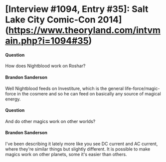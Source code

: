 # [Interview #1094, Entry #35]: Salt Lake City Comic-Con 2014](https://www.theoryland.com/intvmain.php?i=1094#35)

#### Question

How does Nightblood work on Roshar?

#### Brandon Sanderson

Well Nightblood feeds on Investiture, which is the general life-force/magic-force in the cosmere and so he can feed on basically any source of magical energy.

#### Question

And do other magics work on other worlds?

#### Brandon Sanderson

I've been describing it lately more like you see DC current and AC current, where they're similar things but slightly different. It is possible to make magics work on other planets, some it's easier than others.

